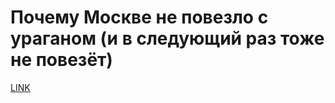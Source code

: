 # Почему Москве не повезло с ураганом (и в следующий раз тоже не повезёт)



[LINK](https://varlamov.ru/2402878.html)